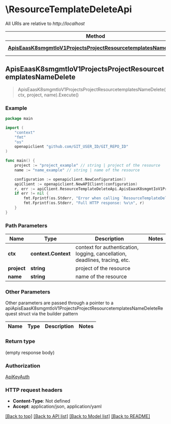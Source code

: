 # \ResourceTemplateDeleteApi

All URIs are relative to *http://localhost*

Method | HTTP request | Description
------------- | ------------- | -------------
[**ApisEaasK8smgmtIoV1ProjectsProjectResourcetemplatesNameDelete**](ResourceTemplateDeleteApi.md#ApisEaasK8smgmtIoV1ProjectsProjectResourcetemplatesNameDelete) | **Delete** /apis/eaas.k8smgmt.io/v1/projects/{project}/resourcetemplates/{name} | 



## ApisEaasK8smgmtIoV1ProjectsProjectResourcetemplatesNameDelete

> ApisEaasK8smgmtIoV1ProjectsProjectResourcetemplatesNameDelete(ctx, project, name).Execute()





### Example

```go
package main

import (
    "context"
    "fmt"
    "os"
    openapiclient "github.com/GIT_USER_ID/GIT_REPO_ID"
)

func main() {
    project := "project_example" // string | project of the resource
    name := "name_example" // string | name of the resource

    configuration := openapiclient.NewConfiguration()
    apiClient := openapiclient.NewAPIClient(configuration)
    r, err := apiClient.ResourceTemplateDeleteApi.ApisEaasK8smgmtIoV1ProjectsProjectResourcetemplatesNameDelete(context.Background(), project, name).Execute()
    if err != nil {
        fmt.Fprintf(os.Stderr, "Error when calling `ResourceTemplateDeleteApi.ApisEaasK8smgmtIoV1ProjectsProjectResourcetemplatesNameDelete``: %v\n", err)
        fmt.Fprintf(os.Stderr, "Full HTTP response: %v\n", r)
    }
}
```

### Path Parameters


Name | Type | Description  | Notes
------------- | ------------- | ------------- | -------------
**ctx** | **context.Context** | context for authentication, logging, cancellation, deadlines, tracing, etc.
**project** | **string** | project of the resource | 
**name** | **string** | name of the resource | 

### Other Parameters

Other parameters are passed through a pointer to a apiApisEaasK8smgmtIoV1ProjectsProjectResourcetemplatesNameDeleteRequest struct via the builder pattern


Name | Type | Description  | Notes
------------- | ------------- | ------------- | -------------



### Return type

 (empty response body)

### Authorization

[ApiKeyAuth](../README.md#ApiKeyAuth)

### HTTP request headers

- **Content-Type**: Not defined
- **Accept**: application/json, application/yaml

[[Back to top]](#) [[Back to API list]](../README.md#documentation-for-api-endpoints)
[[Back to Model list]](../README.md#documentation-for-models)
[[Back to README]](../README.md)

